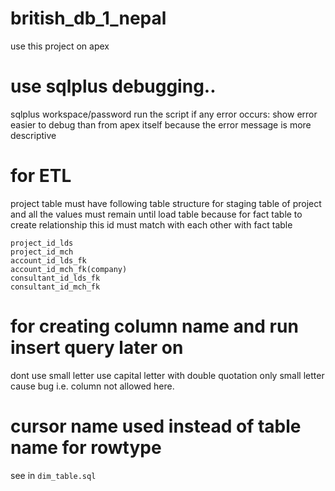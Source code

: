 # british_db_1_nepal
use this project on apex
# use sqlplus debugging.. 
sqlplus workspace/password
run the script
if any error occurs:
  show error
easier to debug than from apex itself because the error message is more descriptive

# for ETL
project table must have following table structure for staging table of project
and all the values must remain until load table because for fact table to create relationship this id must match with each other with fact table
```project_id_sk
project_id_lds 
project_id_mch
account_id_lds_fk
account_id_mch_fk(company)
consultant_id_lds_fk
consultant_id_mch_fk
```
# for creating column name and run insert query later on
dont use small letter 
use capital letter with double quotation only
small letter cause bug i.e. column not allowed here.

# cursor name used instead of table name for rowtype
see in ```dim_table.sql```
